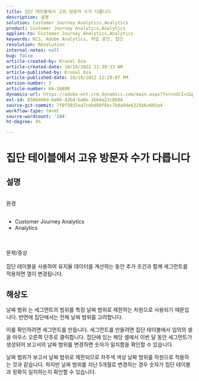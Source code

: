 ```yaml
---
title: 집단 테이블에서 고유 방문자 수가 다릅니다
description: 설명
solution: Customer Journey Analytics,Analytics
product: Customer Journey Analytics,Analytics
applies-to: Customer Journey Analytics,Analytics
keywords: KCS, Adobe Analytics, 작업 공간, 집단
resolution: Resolution
internal-notes: null
bug: false
article-created-by: Krunal Oza
article-created-date: 10/18/2022 11:39:33 AM
article-published-by: Krunal Oza
article-published-date: 10/18/2022 12:29:07 PM
version-number: 3
article-number: KA-16800
dynamics-url: https://adobe-ent.crm.dynamics.com/main.aspx?forceUCI=1&pagetype=entityrecord&etn=knowledgearticle&id=6af98783-d94e-ed11-bba2-00224808679b
exl-id: 8506d40d-6a66-42bd-ba0e-1b64a23c8694
source-git-commit: 7f0f5035ea7cebd60f6ec7bda9de6225b6c602a4
workflow-type: tm+mt
source-wordcount: '184'
ht-degree: 4%

---
```


# 집단 테이블에서 고유 방문자 수가 다릅니다

## 설명

<br>환경<br><br>
- Customer Journey Analytics
- Analytics



<br><br>문제/증상<br><br>
집단 테이블을 사용하여 유지율 데이터를 계산하는 동안 추가 조건과 함께 세그먼트를 적용하면 열이 변경됩니다.




## 해상도


날짜 범위 는 세그먼트의 범위를 특정 날짜 범위로 제한하는 차원으로 사용되기 때문입니다. 반면에 집단에서는 전체 날짜 범위를 고려합니다.

이를 확인하려면 세그먼트를 만듭니다. 세그먼트를 만들려면 집단 테이블에서 임의의 셀을 마우스 오른쪽 단추로 클릭합니다. 집단에 있는 해당 셀에서 이번 달 동안 세그먼트가 생성되어 보고서의 날짜 범위를 변경하면 숫자가 일치함을 확인할 수 있습니다.

날짜 범위가 보고서 날짜 범위로 제한되므로 자주색 색상 날짜 범위를 차원으로 적용하는 것과 같습니다. 하지만 날짜 범위를 지난 5개월로 변경하는 경우 숫자가 집단 테이블과 정확히 일치하는지 확인할 수 있습니다.
